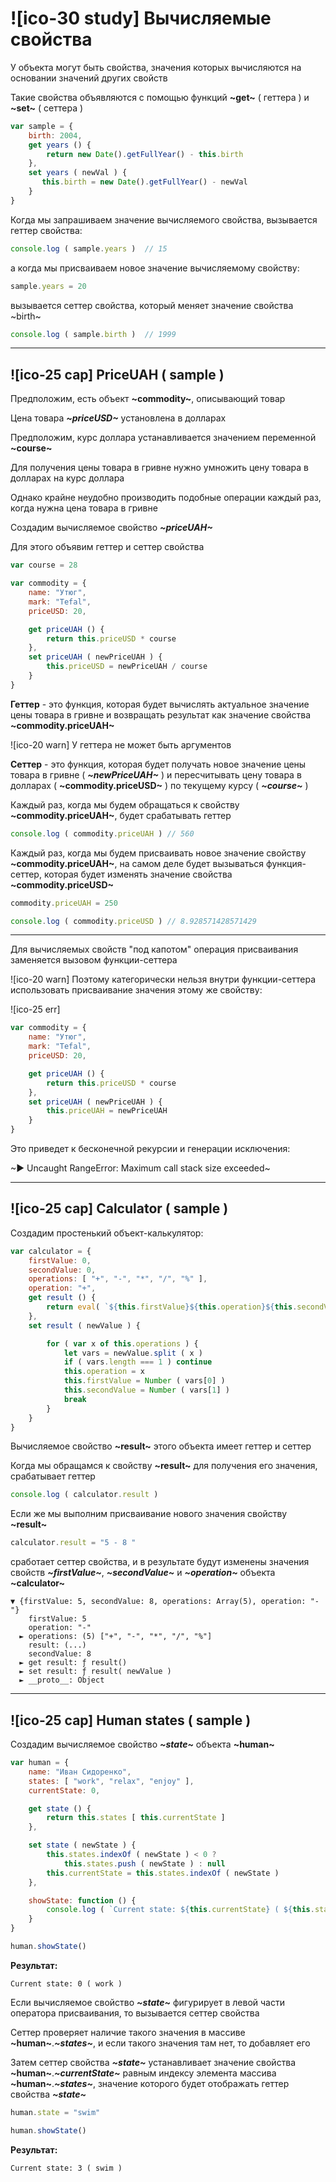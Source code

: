 # ![ico-30 study] Вычисляемые свойства

У объекта могут быть свойства, значения которых вычисляются на основании значений других свойств

Такие свойства объявляются с помощью функций **~get~** ( геттера ) и **~set~** ( сеттера )

~~~js
var sample = {
    birth: 2004,
    get years () {
        return new Date().getFullYear() - this.birth
    },
    set years ( newVal ) {
       this.birth = new Date().getFullYear() - newVal
    }
}
~~~

Когда мы запрашиваем значение вычисляемого свойства, вызывается геттер свойства:

~~~js
console.log ( sample.years )  // 15
~~~

а когда мы присваиваем новое значение вычисляемому свойству:

~~~js
sample.years = 20
~~~

вызывается сеттер свойства, который меняет значение свойства ~birth~

~~~js
console.log ( sample.birth )  // 1999
~~~

_______________________________

## ![ico-25 cap] PriceUAH ( sample )

Предположим, есть объект **~commodity~**, описывающий товар

Цена товара **_~priceUSD~_** установлена в долларах

Предположим, курс доллара устанавливается значением переменной **~course~**

Для получения цены товара в гривне нужно умножить цену товара в долларах на курс доллара

Однако крайне неудобно производить подобные операции каждый раз, когда нужна цена товара в гривне

Создадим вычисляемое свойство **_~priceUAH~_**

Для этого объявим геттер и сеттер свойства

~~~javascript
var course = 28

var commodity = {
    name: "Утюг",
    mark: "Tefal",
    priceUSD: 20,

    get priceUAH () {
        return this.priceUSD * course
    },
    set priceUAH ( newPriceUAH ) {
        this.priceUSD = newPriceUAH / course
    }
}
~~~

**Геттер** - это функция, которая будет вычислять актуальное значение цены товара в гривне и возвращать результат как значение свойства **~commodity.priceUAH~**

![ico-20 warn] У геттера не может быть аргументов

**Сеттер** - это функция, которая будет получать новое значение цены товара в гривне ( **_~newPriceUAH~_** ) и пересчитывать цену товара в долларах ( **~commodity.priceUSD~** ) по текущему курсу ( **_~course~_** )

Каждый раз, когда мы будем обращаться к свойству **~commodity.priceUAH~**, будет срабатывать геттер

~~~javascript
console.log ( commodity.priceUAH ) // 560
~~~

Каждый раз, когда мы будем присваивать новое значение свойству **~commodity.priceUAH~**, на самом деле будет вызываться функция-сеттер, которая будет изменять значение свойства **~commodity.priceUSD~**


~~~javascript
commodity.priceUAH = 250

console.log ( commodity.priceUSD ) // 8.928571428571429
~~~

_____________________________________________________

Для вычисляемых свойств "под капотом" операция присваивания заменяется вызовом функции-сеттера

![ico-20 warn] Поэтому категорически нельзя внутри функции-сеттера использовать присваивание значения этому же свойству:

![ico-25 err]

~~~javascript
var commodity = {
    name: "Утюг",
    mark: "Tefal",
    priceUSD: 20,

    get priceUAH () {
        return this.priceUSD * course
    },
    set priceUAH ( newPriceUAH ) {
        this.priceUAH = newPriceUAH
    }
}
~~~

Это приведет к бесконечной рекурсии и генерации исключения:

~► Uncaught RangeError: Maximum call stack size exceeded~


____________________________________________________________

## ![ico-25 cap] Calculator ( sample )

Создадим простенький объект-калькулятор:

~~~javascript
var calculator = {
    firstValue: 0,
    secondValue: 0,
    operations: [ "+", "-", "*", "/", "%" ],
    operation: "+",
    get result () {
        return eval( `${this.firstValue}${this.operation}${this.secondValue}` )
    },
    set result ( newValue ) {

        for ( var x of this.operations ) {
            let vars = newValue.split ( x )
            if ( vars.length === 1 ) continue
            this.operation = x
            this.firstValue = Number ( vars[0] )
            this.secondValue = Number ( vars[1] )
            break
        }
    }
}
~~~

Вычисляемое свойство **~result~** этого объекта имеет геттер и сеттер

Когда мы обращамся к свойству **~result~** для получения его значения, срабатывает геттер

~~~javascript
console.log ( calculator.result )
~~~

Если же мы выполним присваивание нового значения свойству **~result~**

~~~javascript
calculator.result = "5 - 8 "
~~~

сработает сеттер свойства, и в результате будут изменены значения свойств **_~firstValue~_**, **_~secondValue~_** и **_~operation~_** объекта **~calculator~**

~~~console
▼ {firstValue: 5, secondValue: 8, operations: Array(5), operation: "-"}
    firstValue: 5
    operation: "-"
  ► operations: (5) ["+", "-", "*", "/", "%"]
    result: (...)
    secondValue: 8
  ► get result: ƒ result()
  ► set result: ƒ result( newValue )
  ► __proto__: Object
~~~

__________________________________________

## ![ico-25 cap] Human states ( sample )

Создадим вычисляемое свойство **_~state~_** объекта **~human~**

~~~javascript
var human = {
    name: "Иван Сидоренко",
    states: [ "work", "relax", "enjoy" ],
    currentState: 0,

    get state () {
        return this.states [ this.currentState ]
    },

    set state ( newState ) {
        this.states.indexOf ( newState ) < 0 ?
            this.states.push ( newState ) : null
        this.currentState = this.states.indexOf ( newState )
    },

    showState: function () {
        console.log ( `Current state: ${this.currentState} ( ${this.state} )` )
    }
}

human.showState()
~~~

**Результат:**

~~~console
Current state: 0 ( work )
~~~

Если вычисляемое свойство **_~state~_** фигурирует в левой части оператора присваивания, то вызывается сеттер свойства

Сеттер проверяет наличие такого значения в массиве **~human~**.**_~states~_**, и если такого значения там нет, то добавляет его

Затем сеттер свойства **_~state~_** устанавливает значение свойства **~human~**.**_~currentState~_** равным индексу элемента массива **~human~**.**_~states~_**, значение которого будет отображать геттер свойства **_~state~_**


~~~javascript
human.state = "swim"

human.showState()
~~~

**Результат:**

~~~console
Current state: 3 ( swim )
~~~
